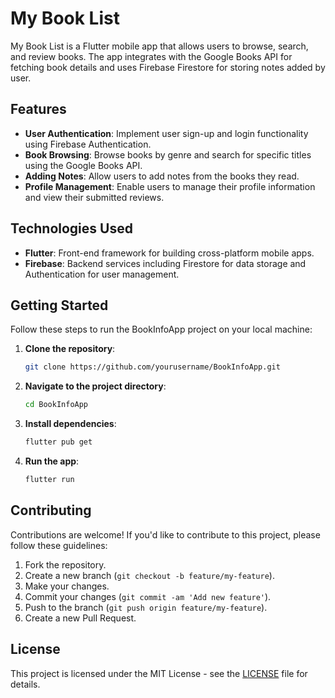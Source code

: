# My Book List

My Book List is a Flutter mobile app that allows users to browse, search, and review books. The app integrates with the Google Books API for fetching book details and uses Firebase Firestore for storing notes added by user.

## Features

- **User Authentication**: Implement user sign-up and login functionality using Firebase Authentication.
- **Book Browsing**: Browse books by genre and search for specific titles using the Google Books API.
- **Adding Notes**: Allow users to add notes from the books they read.
- **Profile Management**: Enable users to manage their profile information and view their submitted reviews.

## Technologies Used

- **Flutter**: Front-end framework for building cross-platform mobile apps.
- **Firebase**: Backend services including Firestore for data storage and Authentication for user management.

## Getting Started

Follow these steps to run the BookInfoApp project on your local machine:

1. **Clone the repository**:
   ```bash
   git clone https://github.com/yourusername/BookInfoApp.git
   ```

2. **Navigate to the project directory**:
   ```bash
   cd BookInfoApp
   ```

3. **Install dependencies**:
   ```bash
   flutter pub get
   ```

4. **Run the app**:
   ```bash
   flutter run
   ```

## Contributing

Contributions are welcome! If you'd like to contribute to this project, please follow these guidelines:

1. Fork the repository.
2. Create a new branch (`git checkout -b feature/my-feature`).
3. Make your changes.
4. Commit your changes (`git commit -am 'Add new feature'`).
5. Push to the branch (`git push origin feature/my-feature`).
6. Create a new Pull Request.

## License

This project is licensed under the MIT License - see the [LICENSE](LICENSE) file for details.
